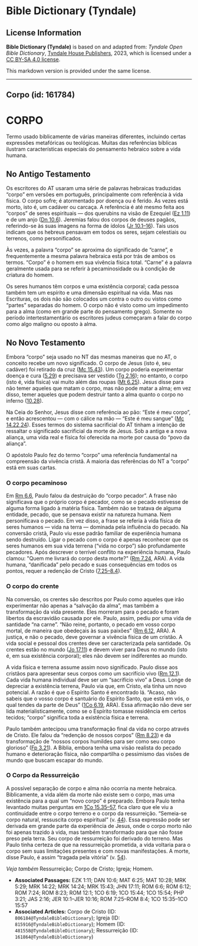 # Bible Dictionary (Tyndale)

## License Information

**Bible Dictionary (Tyndale)** is based on and adapted from: _Tyndale Open Bible Dictionary_, [Tyndale House Publishers](https://tyndaleopenresources.com/), 2023, which is licensed under a [CC BY-SA 4.0 license](https://creativecommons.org/licenses/by-sa/4.0/legalcode.en).

This markdown version is provided under the same license.



--------------------------------

## Corpo (id: 161784)

CORPO
=====

Termo usado biblicamente de várias maneiras diferentes, incluindo certas expressões metafóricas ou teológicas. Muitas das referências bíblicas ilustram características especiais do pensamento hebraico sobre a vida humana.

No Antigo Testamento
--------------------

Os escritores do AT usaram uma série de palavras hebraicas traduzidas “corpo” em versões em português, principalmente com referência à vida física. O corpo sofre; é atormentado por doença ou é ferido. Às vezes está morto, isto é, um cadáver ou carcaça. A referência é até mesmo feita aos “corpos” de seres espirituais — dos querubins na visão de Ezequiel ([Ez 1\.11](https://ref.ly/Ezek1:11)) e de um anjo ([Dn 10\.6](https://ref.ly/Dan10:6)). Jeremias falou dos corpos de deuses pagãos, referindo\-se às suas imagens na forma de ídolos ([Jr 10\.1–16](https://ref.ly/Jer10:1-Jer10:16)). Tais usos indicam que os hebreus pensavam em todos os seres, sejam celestiais ou terrenos, como personificados.

Às vezes, a palavra “corpo” se aproxima do significado de “carne”, e frequentemente a mesma palavra hebraica está por trás de ambos os termos. “Corpo” é o homem em sua vivência física total. “Carne” é a palavra geralmente usada para se referir à pecaminosidade ou à condição de criatura do homem.

Os seres humanos têm corpos e uma existência corporal; cada pessoa também tem um espírito e uma dimensão espiritual na vida. Mas nas Escrituras, os dois não são colocados um contra o outro ou vistos como “partes” separadas do homem. O corpo não é visto como um impedimento para a alma (como em grande parte do pensamento grego). Somente no período intertestamentário os escritores judeus começaram a falar do corpo como algo maligno ou oposto à alma.

No Novo Testamento
------------------

Embora “corpo” seja usado no NT das mesmas maneiras que no AT, o conceito recebe um novo significado. O corpo de Jesus (isto é, seu cadáver) foi retirado da cruz ([Mc 15\.43](https://ref.ly/Mark15:43)). Um corpo poderia experimentar doença e cura ([5\.29](https://ref.ly/Mark5:29)) e precisava ser vestido ([Tg 2\.16](https://ref.ly/Jas2:16)); no entanto, o corpo (isto é, vida física) vai muito além das roupas ([Mt 6\.25](https://ref.ly/Matt6:25)). Jesus disse para não temer aqueles que matam o corpo, mas não pode matar a alma; em vez disso, temer aqueles que podem destruir tanto a alma quanto o corpo no inferno ([10\.28](https://ref.ly/Matt10:28)).

Na Ceia do Senhor, Jesus disse com referência ao pão: “Este é meu corpo”, e então acrescentou — com o cálice na mão — “Este é meu sangue” ([Mc 14\.22,24](https://ref.ly/Mark14:22)). Esses termos do sistema sacrificial do AT tinham a intenção de ressaltar o significado sacrificial da morte de Jesus. Sob a antiga e a nova aliança, uma vida real e física foi oferecida na morte por causa do “povo da aliança”.

O apóstolo Paulo fez do termo “corpo” uma referência fundamental na compreensão da vivência cristã. A maioria das referências do NT a “corpo” está em suas cartas.

### O corpo pecaminoso

Em [Rm 6\.6](https://ref.ly/Rom6:6), Paulo falou da destruição do “corpo pecador”. A frase não significava que o próprio corpo é pecador, como se o pecado estivesse de alguma forma ligado à matéria física. Também não se tratava de alguma entidade, pecado, que se pensava existir na natureza humana. Nem personificava o pecado. Em vez disso, a frase se referia à vida física de seres humanos — vida na terra — dominada pela influência do pecado. Na conversão cristã, Paulo viu esse padrão familiar de experiência humana sendo destruído. Ligar o pecado com o corpo é apenas reconhecer que os seres humanos em sua vida terrena (“vida no corpo”) são profundamente pecadores. Após descrever o terrível conflito na experiência humana, Paulo clamou: "Quem me livrará do corpo desta morte?" ([Rm 7\.24](https://ref.ly/Rom7:24), ARA). A vida humana, “danificada” pelo pecado e suas consequências em todos os pontos, requer a redenção de Cristo ([7\.25–8\.4](https://ref.ly/Rom7:25-Rom8:4)).

### O corpo do crente

Na conversão, os crentes são descritos por Paulo como aqueles que irão experimentar não apenas a “salvação da alma”, mas também a transformação da vida presente. Eles morreram para o pecado e foram libertos da escravidão causada por ele. Paulo, assim, pediu por uma vida de santidade “na carne”. “Não reine, portanto, o pecado em vosso corpo mortal, de maneira que obedeçais às suas paixões” ([Rm 6\.12](https://ref.ly/Rom6:12), ARA). A justiça, e não o pecado, deve governar a vivência física de um cristão. A vida social e pessoal dos crentes deve ser caracterizada pela santidade. Os crentes estão no mundo ([Jo 17\.11](https://ref.ly/John17:11)) e devem viver para Deus no mundo (isto é, em sua existência corporal); eles não devem ser indiferentes ao mundo.

A vida física e terrena assume assim novo significado. Paulo disse aos cristãos para apresentar seus corpos como um sacrifício vivo ([Rm 12\.1](https://ref.ly/Rom12:1)). Cada vida humana individual deve ser um “sacrifício vivo” a Deus. Longe de depreciar a existência terrena, Paulo via que, em Cristo, ela tinha um novo potencial. A razão é que o Espírito Santo é encontrado lá. “Acaso, não sabeis que o vosso corpo é santuário do Espírito Santo, que está em vós, o qual tendes da parte de Deus” ([1Co 6\.19](https://ref.ly/1Cor6:19), ARA). Essa afirmação não deve ser lida materialisticamente, como se o Espírito tomasse residência em certos tecidos; “corpo” significa toda a existência física e terrena.

Paulo também antecipou uma transformação final da vida no corpo através de Cristo. Ele falou da “redenção de nossos corpos” ([Rm 8\.23](https://ref.ly/Rom8:23)) e da transformação de “nossos corpos humildes para ser como seu corpo glorioso” ([Fp 3\.21](https://ref.ly/Phil3:21)). A Bíblia, embora tenha uma visão realista do pecado humano e deterioração física, não compartilha o pessimismo das visões de mundo que buscam escapar do mundo.

### O Corpo da Ressurreição

A possível separação de corpo e alma não ocorria na mente hebraica. Biblicamente, a vida além da morte não existe sem o corpo, mas uma existência para a qual um “novo corpo” é preparado. Embora Paulo tenha levantado muitas perguntas em [1Co 15\.35–57](https://ref.ly/1Cor15:35-1Cor15:57), fica claro que ele viu a continuidade entre o corpo terreno e o corpo da ressurreição. “Semeia\-se corpo natural, ressuscita corpo espiritual” (v. [44](https://ref.ly/1Cor15:44)). Essa expressão pode ser derivada em grande parte da experiência de Jesus, onde o corpo morto não foi apenas trazido à vida, mas também transformado para que não fosse preso pela terra. Seu corpo de ressurreição foi derivado do terreno. Mas Paulo tinha certeza de que na ressurreição prometida, a vida voltaria para o corpo sem suas limitações presentes e com novas manifestações. A morte, disse Paulo, é assim “tragada pela vitória” (v. [54](https://ref.ly/1Cor15:54)).

*Veja também* Ressurreição; Corpo de Cristo; Igreja; Homem.

* **Associated Passages:** EZK 1:11; DAN 10:6; MAT 6:25; MAT 10:28; MRK 5:29; MRK 14:22; MRK 14:24; MRK 15:43; JHN 17:11; ROM 6:6; ROM 6:12; ROM 7:24; ROM 8:23; ROM 12:1; 1CO 6:19; 1CO 15:44; 1CO 15:54; PHP 3:21; JAS 2:16; JER 10:1–JER 10:16; ROM 7:25–ROM 8:4; 1CO 15:35–1CO 15:57
* **Associated Articles:** Corpo de Cristo (ID: `806184@TyndaleBibleDictionary`); Igreja (ID: `815916@TyndaleBibleDictionary`); Homem (ID: `481558@TyndaleBibleDictionary`); Ressurreição (ID: `161864@TyndaleBibleDictionary`)

